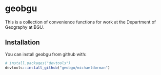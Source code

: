 # geobgu

This is a collection of convenience functions for work at the Department of Geography at BGU.

## Installation

You can install geobgu from github with:

```R
# install.packages("devtools")
devtools::install_github("geobgu/michaeldorman")
```


